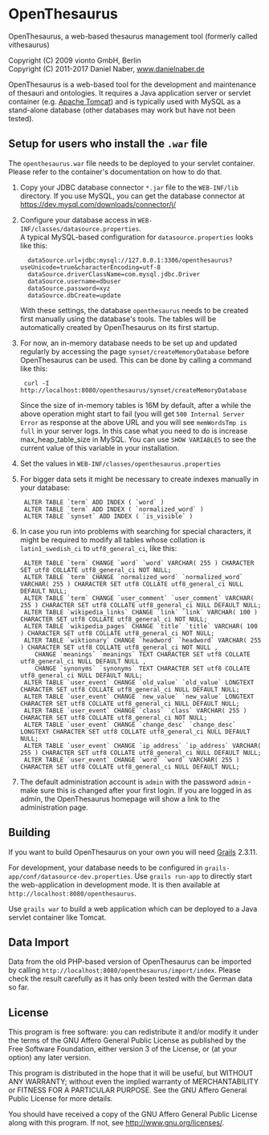 # OpenThesaurus

OpenThesaurus, a web-based thesaurus management tool (formerly called vithesaurus)

Copyright (C) 2009 vionto GmbH, Berlin  
Copyright (C) 2011-2017 Daniel Naber, www.danielnaber.de

OpenThesaurus is a web-based tool for the development and maintenance of
thesauri and ontologies. It requires a Java application server or
servlet container (e.g. [Apache Tomcat](http://tomcat.apache.org)) and is
typically used with MySQL as a stand-alone database (other databases may
work but have not been tested).


## Setup for users who install the `.war` file

The `openthesaurus.war` file needs to be deployed to your servlet container.
Please refer to the container's documentation on how to do that.

1. Copy your JDBC database connector `*.jar` file to the `WEB-INF/lib` directory.
   If you use MySQL, you can get the database connector at
   https://dev.mysql.com/downloads/connector/j/

2. Configure your database access in `WEB-INF/classes/datasource.properties`.  
   A typical MySQL-based configuration for `datasource.properties` looks like this:

         dataSource.url=jdbc:mysql://127.0.0.1:3306/openthesaurus?useUnicode=true&characterEncoding=utf-8
         dataSource.driverClassName=com.mysql.jdbc.Driver
         dataSource.username=dbuser
         dataSource.password=xyz
         dataSource.dbCreate=update

   With these settings, the database `openthesaurus` needs to be created first manually
   using the database's tools. The tables will be automatically created by OpenThesaurus
   on its first startup.

3. For now, an in-memory database needs to be set up and updated regularly by
   accessing the page `synset/createMemoryDatabase` before OpenThesaurus can be used.
   This can be done by calling a command like this:

        curl -I http://localhost:8080/openthesaurus/synset/createMemoryDatabase

   Since the size of in-memory tables is 16M by default, after a while the above operation
   might start to fail (you will get `500 Internal Server Error` as response at the above URL 
   and you will see `memWordsTmp is full` in your server logs. In this case what you need to
   do is increase max_heap_table_size in MySQL. You can use `SHOW VARIABLES` to see the current
   value of this variable in your installation.

4. Set the values in `WEB-INF/classes/openthesaurus.properties`

5. For bigger data sets it might be necessary to create indexes manually in
   your database:
   
        ALTER TABLE `term` ADD INDEX ( `word` ) 
        ALTER TABLE `term` ADD INDEX ( `normalized_word` ) 
        ALTER TABLE `synset` ADD INDEX ( `is_visible` ) 

6. In case you run into problems with searching for special characters, it might be
   required to modify all tables whose collation is `latin1_swedish_ci` to
   `utf8_general_ci`, like this:
   
        ALTER TABLE `term` CHANGE `word` `word` VARCHAR( 255 ) CHARACTER SET utf8 COLLATE utf8_general_ci NOT NULL;
        ALTER TABLE `term` CHANGE `normalized_word` `normalized_word` VARCHAR( 255 ) CHARACTER SET utf8 COLLATE utf8_general_ci NULL DEFAULT NULL;
        ALTER TABLE `term` CHANGE `user_comment` `user_comment` VARCHAR( 255 ) CHARACTER SET utf8 COLLATE utf8_general_ci NULL DEFAULT NULL;
        ALTER TABLE `wikipedia_links` CHANGE `link` `link` VARCHAR( 100 ) CHARACTER SET utf8 COLLATE utf8_general_ci NOT NULL;
        ALTER TABLE `wikipedia_pages` CHANGE `title` `title` VARCHAR( 100 ) CHARACTER SET utf8 COLLATE utf8_general_ci NOT NULL;  
        ALTER TABLE `wiktionary` CHANGE `headword` `headword` VARCHAR( 255 ) CHARACTER SET utf8 COLLATE utf8_general_ci NOT NULL ,
           CHANGE `meanings` `meanings` TEXT CHARACTER SET utf8 COLLATE utf8_general_ci NULL DEFAULT NULL ,
           CHANGE `synonyms` `synonyms` TEXT CHARACTER SET utf8 COLLATE utf8_general_ci NULL DEFAULT NULL;
        ALTER TABLE `user_event` CHANGE `old_value` `old_value` LONGTEXT CHARACTER SET utf8 COLLATE utf8_general_ci NULL DEFAULT NULL;
        ALTER TABLE `user_event` CHANGE `new_value` `new_value` LONGTEXT CHARACTER SET utf8 COLLATE utf8_general_ci NULL DEFAULT NULL;
        ALTER TABLE `user_event` CHANGE `class` `class` VARCHAR( 255 ) CHARACTER SET utf8 COLLATE utf8_general_ci NOT NULL;
        ALTER TABLE `user_event` CHANGE `change_desc` `change_desc` LONGTEXT CHARACTER SET utf8 COLLATE utf8_general_ci NULL DEFAULT NULL;
        ALTER TABLE `user_event` CHANGE `ip_address` `ip_address` VARCHAR( 255 ) CHARACTER SET utf8 COLLATE utf8_general_ci NULL DEFAULT NULL;
        ALTER TABLE `user_event` CHANGE `word` `word` VARCHAR( 255 ) CHARACTER SET utf8 COLLATE utf8_general_ci NULL DEFAULT NULL;    

7. The default administration account is `admin` with the password `admin` - make
   sure this is changed after your first login. If you are logged in as admin, the
   OpenThesaurus homepage will show a link to the administration page.


## Building

If you want to build OpenThesaurus on your own you will need
[Grails](http://www.grails.org) 2.3.11.

For development, your database needs to be configured in
`grails-app/conf/datasource-dev.properties`. Use `grails run-app`
to directly start the web-application in development mode. It is
then available at `http://localhost:8080/openthesaurus`.

Use `grails war` to build a web application which can be deployed to a Java
servlet container like Tomcat.


## Data Import

Data from the old PHP-based version of OpenThesaurus can be imported by
calling `http://localhost:8080/openthesaurus/import/index`. Please check
the result carefully as it has only been tested with the German data
so far.

## License

This program is free software: you can redistribute it and/or modify
it under the terms of the GNU Affero General Public License as
published by the Free Software Foundation, either version 3 of the
License, or (at your option) any later version.

This program is distributed in the hope that it will be useful,
but WITHOUT ANY WARRANTY; without even the implied warranty of
MERCHANTABILITY or FITNESS FOR A PARTICULAR PURPOSE.  See the
GNU Affero General Public License for more details.

You should have received a copy of the GNU Affero General Public License
along with this program.  If not, see <http://www.gnu.org/licenses/>.
